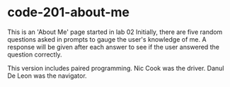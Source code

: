 # code-201-about-me
This is an 'About Me' page started in lab 02
Initially, there are five random questions asked in prompts to gauge the user's knowledge of me.  A response will be given after each answer to see if the user answered the question correctly.

This version includes paired programming.
Nic Cook was the driver.
Danul De Leon was the navigator.
